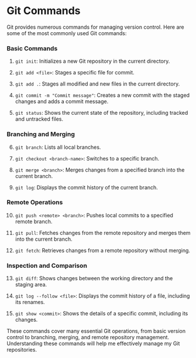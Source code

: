 # Git Commands

Git provides numerous commands for managing version control. Here are some of the most commonly used Git commands:

### Basic Commands

1. `git init`: Initializes a new Git repository in the current directory.

2. `git add <file>`: Stages a specific file for commit.

3. `git add .`: Stages all modified and new files in the current directory.

4. `git commit -m "Commit message"`: Creates a new commit with the staged changes and adds a commit message.

5. `git status`: Shows the current state of the repository, including tracked and untracked files.

### Branching and Merging

6. `git branch`: Lists all local branches.

7. `git checkout <branch-name>`: Switches to a specific branch.

8. `git merge <branch>`: Merges changes from a specified branch into the current branch.

9. `git log`: Displays the commit history of the current branch.

### Remote Operations

10. `git push <remote> <branch>`: Pushes local commits to a specified remote branch.

11. `git pull`: Fetches changes from the remote repository and merges them into the current branch.

12. `git fetch`: Retrieves changes from a remote repository without merging.

### Inspection and Comparison

13. `git diff`: Shows changes between the working directory and the staging area.

14. `git log --follow <file>`: Displays the commit history of a file, including its renames.

15. `git show <commit>`: Shows the details of a specific commit, including its changes.

These commands cover many essential Git operations, from basic version control to branching, merging, and remote repository management. Understanding these commands will help me effectively manage my Git repositories.

